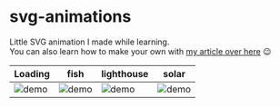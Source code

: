 # svg-animations

Little SVG animation I made while learning.\
You can also learn how to make your own with [my article over here](https://levelup.gitconnected.com/making-your-first-svg-animations-d79aad48f014) 😉


| Loading | fish | lighthouse | solar |
| ----------- | ----------- | ----------- | ----------- |
| ![demo](https://jeremie-r.github.io/svg-animations/loading-svg.svg) | ![demo](https://jeremie-r.github.io/svg-animations/fish-svg.svg) | ![demo](https://jeremie-r.github.io/svg-animations/lighthouse-svg.svg) | ![demo](https://jeremie-r.github.io/svg-animations/solar-svg.svg) |
